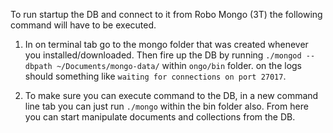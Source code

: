 To run startup the DB and connect to it from Robo Mongo (3T) the following command will have to be executed.

1. In on terminal tab go to the mongo folder that was created whenever you installed/downloaded.
  Then fire up the DB by running `./mongod --dbpath ~/Documents/mongo-data/` within `ongo/bin` folder.
  on the logs should something like `waiting for connections on port 27017`.

2. To make sure you can execute command to the DB, in a new command line tab you can just run `./mongo` within the bin folder also.
  From here you can start manipulate documents and collections from the DB.